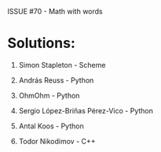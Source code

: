 ISSUE #70 - Math with words

Solutions:
===

1. Simon Stapleton - Scheme

2. András Reuss - Python

3. OhmOhm - Python

4. Sergio López-Briñas Pérez-Vico - Python

5. Antal Koos - Python

6. Todor Nikodimov - C++

